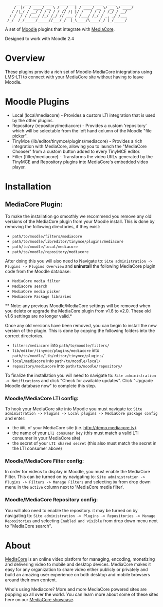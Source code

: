 ```
     __  _____________   _______   __________  ____  ______
    /  |/  / ____/ __ \ /  _/   | / ____/ __ \/ __ \/ ____/
   / /|_/ / __/ / / / / / // /| |/ /   / / / / /_/ / __/
  / /  / / /___/ /_/ /_/ // ___ / /___/ /_/ / _, _/ /___
 /_/  /_/_____/_____//___/_/  |_\____/\____/_/ |_/_____/

```

A set of [Moodle](http://moodle.org) plugins that integrate with
[MediaCore](http://mediacore.com).

Designed to work with Moodle 2.4

Overview
===
These plugins provide a rich set of Moodle-MediaCore integrations using LMS-LTI
to connect with your MediaCore site without having to leave Moodle.

Moodle Plugins
===

* Local (local/mediacore) - Provides a custom LTI integration that is used by
  the other plugins.
* Repository (repository/mediacore) - Provides a custom 'repository' which will
  be selectable from the left hand column of the Moodle "file picker".
* TinyMce (lib/editor/tinymce/plugins/mediacore) - Provides a rich integration
  with MediaCore, allowing you to launch the "MediaCore Chooser" from a custom
  button added to every TinyMCE editor.
* Filter (filter/mediacore) - Transforms the video URLs generated by the
  TinyMCE and Repository plugins into MediaCore's embedded video player.


Installation
===

MediaCore Plugin:
---

To make the installation go smoothly we recommend you remove any old versions
of the MediaCore plugin from your Moodle install. This is done by removing the
following directories, if they exist:

- `path/to/moodle/filters/mediacore`
- `path/to/moodle/lib/editor/tinymce/plugins/mediacore`
- `path/to/moodle/local/mediacore`
- `path/to/moodle/repository/mediacore`


After doing this you will also need to Navigate to: `Site administration ->
Plugins -> Plugins Overview` and **uninstall** the following MediaCore plugin code
from the Moodle database:

- `MediaCore media filter`
- `Mediacore search`
- `MediaCore media picker`
- `Mediacore Package libraries`

** Note: any previous Moodle/MediaCore settings will be removed when you delete
  or upgrade the MediaCore plugin from v1.6 to v2.0. These old v1.6 settings are
  no longer valid.*

Once any old versions have been removed, you can begin to install the new
version of the plugin. This is done by copying the following folders into the
correct directories.

- `filters/mediacore` into `path/to/moodle/filters/`
- `lib/editor/tinymce/plugins/mediacore` into
  `path/to/moodle/lib/editor/tinymce/plugins/`
- `local/mediacore` into `path/to/moodle/local/`
- `repository/mediacore` into `path/to/moodle/repository/`

To finalize the installation you will need to navigate to: `Site administration
-> Notifications` and click "Check for available updates". Click "Upgrade
Moodle database now" to complete this step.

### Moodle/MediaCore LTI config: ###

To hook your MediaCore site into Moodle you must navigate to: `Site
administration -> Plugins -> Local plugins -> MediaCore package config` and enter:

- the `URL` of your MediaCore site (i.e. http://demo.mediacore.tv).
- the name of your `LTI consumer key` (this must match a valid LTI consumer in
  your MediaCore site)
- the secret of your `LTI shared secret` (this also must match the secret in the
  LTI consumer above)
  
### Moodle/MediaCore Filter config: ###

In order for videos to display in Moodle, you must enable the MediaCore Filter.
This can be turned on by navigating to: `Site administration -> Plugins ->
Filters -> Manage Filters` and selecting `On` from drop down menu in the
`active` column next to 'MediaCore media filter'.

### Moodle/MediaCore Repository config: ###

You will also need to enable the repository. it may be turned on by navigating
to: `Site administration -> Plugins -> Repositories -> Manage Repositories` and
selecting `Enabled and visible` from drop down menu next to "MediaCore
search".

About
===

[MediaCore](http://mediacore.com/) is an online video platform for managing,
encoding, monetizing and delivering video to mobile and desktop devices.
MediaCore makes it easy for any organization to share video either publicly or
privately and build an amazing user experience on both desktop and mobile
browsers around their own content.

Who's using Mediacore? More and more MediaCore powered sites are popping up all
over the world. You can learn more about some of these sites here on our
[MediaCore showcase](http://mediacore.com/why-mediacore).
